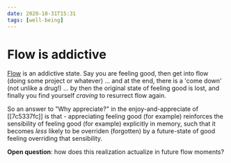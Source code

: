 ```yaml
---
date: 2020-10-31T15:31
tags: [well-being]
---
```


# Flow is addictive

[Flow](https://en.wikipedia.org/wiki/Flow_(psychology)) is an addictive state. Say you are feeling good, then get into flow (doing some project or whatever) ... and at the end, there is a 'come down' (not unlike a drug!) ... by then the original state of feeling good is lost, and finally you find yourself *craving* to resurrect flow again. 

So an answer to "Why appreciate?" in the enjoy-and-appreciate of [[7c5337fc]] is that - appreciating feeling good (for example) reinforces the sensibility of feeling good (for example) explicitly in memory, such that it becomes *less* likely to be overriden (forgotten) by a future-state of good feeling overriding that sensibility.

**Open question**: how does this realization actualize in future flow moments?
